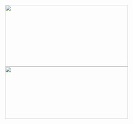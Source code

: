 

<img align="left" width="400px" height="200px" src="https://github-readme-stats.vercel.app/api?username=gakary&show_icons=true&theme=radical"/>

<img align="left" width="400px" height="170px" src="https://github-readme-stats.vercel.app/api/top-langs/?username=gakary&layout=compact&hide=html"/>
